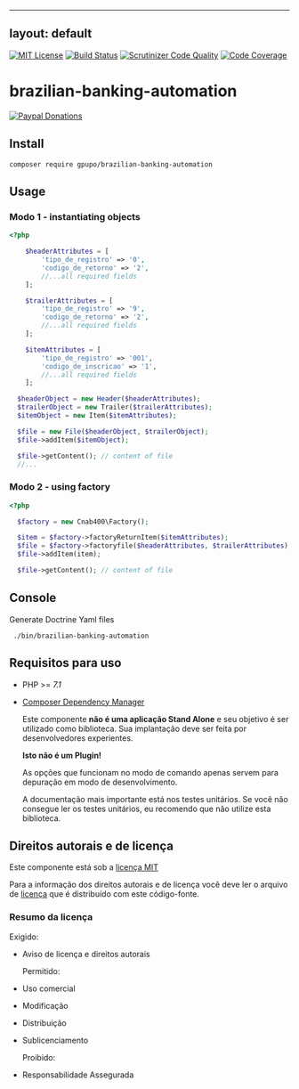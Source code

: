 ---

## layout: default

[![MIT License](https://img.shields.io/badge/license-MIT-brightgreen.svg)](https://github.com/gpupo/brazilian-banking-automation/blob/master/LICENSE)
[![Build Status](https://secure.travis-ci.org/gpupo/brazilian-banking-automation.png?branch=master)](http://travis-ci.org/gpupo/brazilian-banking-automation)
[![Scrutinizer Code Quality](https://scrutinizer-ci.com/g/gpupo/brazilian-banking-automation/badges/quality-score.png?b=master)](https://scrutinizer-ci.com/g/gpupo/brazilian-banking-automation/?branch=master)
[![Code Coverage](https://scrutinizer-ci.com/g/gpupo/brazilian-banking-automation/badges/coverage.png?b=master)](https://scrutinizer-ci.com/g/gpupo/brazilian-banking-automation/?branch=master)

# brazilian-banking-automation

[![Paypal Donations](https://www.paypalobjects.com/en_US/i/btn/btn_donate_SM.gif)](https://www.paypal.com/cgi-bin/webscr?cmd=_s-xclick&hosted_button_id=EK6F2WRKG7GNN&item_name=netshoes-sdk)

## Install

```
composer require gpupo/brazilian-banking-automation
```

## Usage

### Modo 1 - instantiating objects

```php
<?php

    $headerAttributes = [
        'tipo_de_registro' => '0',
        'codigo_de_retorno' => '2',
        //...all required fields
    ];

    $trailerAttributes = [
        'tipo_de_registro' => '9',
        'codigo_de_retorno' => '2',
        //...all required fields
    ];

    $itemAttributes = [
        'tipo_de_registro' => '001',
        'codigo_de_inscricao' => '1',
        //...all required fields
    ];

  $headerObject = new Header($headerAttributes);
  $trailerObject = new Trailer($trailerAttributes);
  $itemObject = new Item($itemAttributes);

  $file = new File($headerObject, $trailerObject);
  $file->addItem($itemObject);

  $file->getContent(); // content of file
  //...
```

### Modo 2 - using factory

```php
<?php

  $factory = new Cnab400\Factory();

  $item = $factory->factoryReturnItem($itemAttributes);
  $file = $factory->factoryfile($headerAttributes, $trailerAttributes);
  $file->addItem(item);

  $file->getContent(); // content of file
```

## Console

Generate Doctrine Yaml files

```
 ./bin/brazilian-banking-automation
```

## Requisitos para uso

- PHP >= *7.1*

- [Composer Dependency Manager](http://getcomposer.org)

  Este componente **não é uma aplicação Stand Alone** e seu objetivo é ser utilizado como biblioteca.
Sua implantação deve ser feita por desenvolvedores experientes.

  **Isto não é um Plugin!**

  As opções que funcionam no modo de comando apenas servem para depuração em modo de
desenvolvimento.

  A documentação mais importante está nos testes unitários. Se você não consegue ler os testes unitários, eu recomendo que não utilize esta biblioteca.


<!-- license -->


## Direitos autorais e de licença

  Este componente está sob a [licença MIT](https://github.com/gpupo/common-sdk/blob/master/LICENSE)

  Para a informação dos direitos autorais e de licença você deve ler o arquivo
de [licença](https://github.com/gpupo/common-sdk/blob/master/LICENSE) que é distribuído com este código-fonte.

### Resumo da licença

  Exigido:

- Aviso de licença e direitos autorais

  Permitido:

- Uso comercial

- Modificação

- Distribuição

- Sublicenciamento

  Proibido:

- Responsabilidade Assegurada
